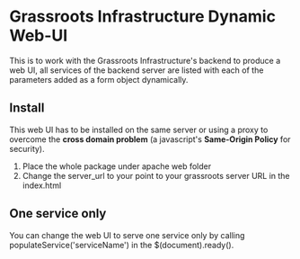 # Grassroots Infrastructure Dynamic Web-UI

This is to work with the Grassroots Infrastructure's backend to produce a web UI, all services of the backend server are listed with each of the parameters added as a form object dynamically.


## Install

This web UI has to be installed on the same server or using a proxy to overcome the **cross domain problem** (a javascript's **Same-Origin Policy** for security).

1. Place the whole package under apache web folder
2. Change the server_url to your point to your grassroots server URL in the index.html

## One service only

You can change the web UI to serve one service only by calling populateService('serviceName') in the $(document).ready().
